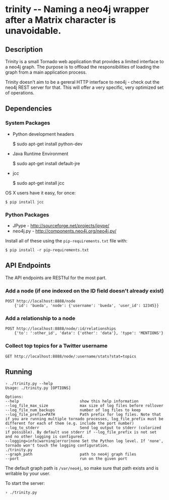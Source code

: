 trinity -- Naming a neo4j wrapper after a Matrix character is unavoidable.
===============================================================================

## Description

Trinity is a small Tornado web application that provides a limited interface to
a neo4j graph. The purpose is to offload the responsibilities of loading the
graph from a main application process.

Trinity doesn't aim to be a gereral HTTP interface to neo4j - check out the
neo4j REST server for that. This will offer a very specific, very optimized set
of operations.

## Dependencies

### System Packages

* Python development headers

    $ sudo apt-get install python-dev

* Java Runtime Environment

    $ sudo apt-get install default-jre

* jcc

    $ sudo apt-get install jcc

OS X users have it easy, for once:

    $ pip install jcc

### Python Packages

* JPype - http://sourceforge.net/projects/jpype/ 
* neo4j.py - http://components.neo4j.org/neo4j.py/ 

Install all of these using the `pip-requirements.txt` file with:

    $ pip install -r pip-requirements.txt

## API Endpoints

The API endpoints are RESTful for the most part.

### Add a node (if one indexed on the ID field doesn't already exist)

    POST http://localhost:8888/node
        {'id': 'bueda', 'node': {'username': 'bueda', 'user_id': 12345}}

### Add a relationship to a node

    POST http://localhost:8888/node/:id/relationships  
        {'to': ':other_id', 'data': {'other': 'data'}, 'type': 'MENTIONS'}

### Collect top topics for a Twitter username

    GET http://localhost:8888/node/:username/stats?stat=topics

## Running

    › ./trinity.py --help
    Usage: ./trinity.py [OPTIONS]

    Options:
    --help                           show this help information
    --log_file_max_size              max size of log files before rollover
    --log_file_num_backups           number of log files to keep
    --log_file_prefix=PATH           Path prefix for log files. Note that if you are running multiple tornado processes, log_file_prefix must be different for each of them (e.g. include the port number)
    --log_to_stderr                  Send log output to stderr (colorized if possible). By default use stderr if --log_file_prefix is not set and no other logging is configured.
    --logging=info|warning|error|none Set the Python log level. If 'none', tornado won't touch the logging configuration.
    ./trinity.py
    --graph_path                     path to neo4j graph files
    --port                           run on the given port

The default graph path is `/var/neo4j`, so make sure that path exists and is writable by your user.

To start the server:

    › ./trinity.py
